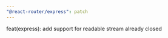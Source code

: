```yaml
---
"@react-router/express": patch
---
```


feat(express): add support for readable stream already closed
